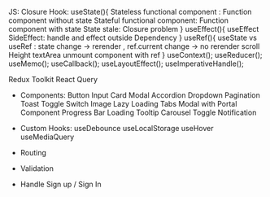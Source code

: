 JS: Closure
Hook:
useState(){
Stateless functional component : Function component without state
Stateful functional component: Function component with state
State stale: Closure problem
}
useEffect(){
useEffect
SideEffect: handle and effect outside
Dependency
}
useRef(){
useState vs useRef : state change -> rerender , ref.current change -> no rerender
scroll Height textArea
unmount component with ref
}
useContext();
useReducer();
useMemo();
useCallback();
useLayoutEffect();
useImperativeHandle();

Redux Toolkit
React Query

- Components:
  Button
  Input
  Card
  Modal
  Accordion
  Dropdown
  Pagination
  Toast
  Toggle Switch
  Image Lazy Loading
  Tabs
  Modal with Portal Component
  Progress Bar
  Loading
  Tooltip
  Carousel
  Toggle
  Notification

- Custom Hooks:
  useDebounce
  useLocalStorage
  useHover
  useMediaQuery
- Routing
- Validation
- Handle Sign up / Sign In

